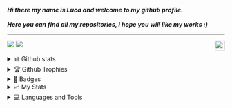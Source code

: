 ***Hi there my name is Luca and welcome to my github profile.***
<br><br>
***Here you can find all my repositories, i hope you will like my works :)***
<hr>
<p align = "left">
  <img src = "https://komarev.com/ghpvc/?username=skidqs&color=blue" height="23px" align = "right">
  <img src = "https://img.shields.io/github/followers/skidqs">
  <img src = "https://img.shields.io/github/stars/skidqs">
</p>
<details>
  <summary>📊 Github stats</summary>
  <hr>
<p align = "center">
<img src = "https://github-readme-stats.vercel.app/api?username=skidqs&show_icons=true&theme=radical" width= "433px">
<img src= "https://github-readme-stats.vercel.app/api/top-langs/?username=skidqs&layout=compact&theme=radical&langs_count=8">
<br>
<br>
<img src = "https://github-readme-streak-stats.herokuapp.com/?user=skidqs&theme=radical&hide_border=false">
</p>
</details>
<details>
  <summary>🏆 Github Trophies</summary>
  <hr>
<p align = "center">
<img src = "https://github-profile-trophy.vercel.app/?username=skidqs&theme=radical&row=2&column=3">
</p>
</details>
<details>
  <summary>💠 Badges</summary>
  <hr>
<p align = "center">
<a href = "https://www.credly.com/badges/e39e3365-e89f-4da6-ab09-3fe2e10a3ff8"><img src = "https://images.credly.com/size/340x340/images/242902b5-f527-42ad-865e-977c9e1b5b58/image.png" height = "100px" width = "auto"></a>
<a href = "https://www.credly.com/badges/6648b2e8-bbab-4a81-9678-ffb8db47d177"><img src = "https://images.credly.com/size/340x340/images/af8c6b4e-fc31-47c4-8dcb-eb7a2065dc5b/I2CS__1_.png"  height = "100px" width = "auto"></a>
<a href = "https://www.credly.com/badges/bfdf8298-70ab-4fc0-9cb1-496c9cb2cb6a"><img src = "https://images.credly.com/size/340x340/images/f9f3c533-9b5a-47eb-8a3e-5734663116c0/image.png" height = "100px" width = "auto"></a>
</p>
</details>
<details>
  <summary>📈 My Stats</summary>
  <hr>
  <p align = "center">
<img src = "https://github-profile-summary-cards.vercel.app/api/cards/repos-per-language?username=skidqs&theme=radical" width = "280px">
<img src = "https://github-profile-summary-cards.vercel.app/api/cards/most-commit-language?username=skidqs&theme=radical" width = "280px">
<br>
<img src = "https://github-profile-summary-cards.vercel.app/api/cards/stats?username=skidqs&theme=radical" width = "280px">
<img src = "https://github-profile-summary-cards.vercel.app/api/cards/productive-time?username=skidqs&theme=radical&utcOffset=2" width = "280px">
</p>
</details>
<details>
  <summary>💻 Languages and Tools</summary>
  <hr>
    <p align = "center">
        <img src = "https://img.shields.io/badge/html5-%23E34F26.svg?style=for-the-badge&logo=html5&logoColor=white">
        <img src = "https://img.shields.io/badge/css3-%231572B6.svg?style=for-the-badge&logo=css3&logoColor=white">
        <img src = "https://img.shields.io/badge/python-3670A0?style=for-the-badge&logo=python&logoColor=ffdd54">
        <img src = "https://img.shields.io/badge/php-%23777BB4.svg?style=for-the-badge&logo=php&logoColor=white">
        <img src = "https://img.shields.io/badge/c-%2300599C.svg?style=for-the-badge&logo=c&logoColor=white">
        <img src = "https://img.shields.io/badge/c++-%2300599C.svg?style=for-the-badge&logo=c%2B%2B&logoColor=white">
        <br>
        <img src = "https://img.shields.io/badge/shell_script-%23121011.svg?style=for-the-badge&logo=gnu-bash&logoColor=white">
        <img src = "https://img.shields.io/badge/javascript-%23323330.svg?style=for-the-badge&logo=javascript&logoColor=%23F7DF1E">
        <img src = "https://img.shields.io/badge/PowerShell-%235391FE.svg?style=for-the-badge&logo=powershell&logoColor=white">
        <img src = "https://img.shields.io/badge/Linux-FCC624?style=for-the-badge&logo=linux&logoColor=black">
        </p>
  </summary>
</details>
